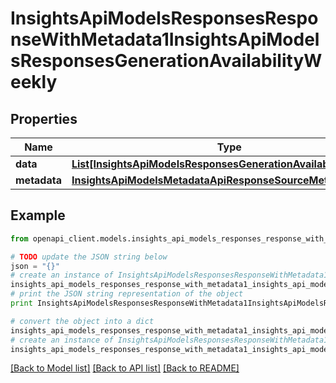 # InsightsApiModelsResponsesResponseWithMetadata1InsightsApiModelsResponsesGenerationAvailabilityWeekly


## Properties
Name | Type | Description | Notes
------------ | ------------- | ------------- | -------------
**data** | [**List[InsightsApiModelsResponsesGenerationAvailabilityWeekly]**](InsightsApiModelsResponsesGenerationAvailabilityWeekly.md) |  | [optional] 
**metadata** | [**InsightsApiModelsMetadataApiResponseSourceMetadata**](InsightsApiModelsMetadataApiResponseSourceMetadata.md) |  | [optional] 

## Example

```python
from openapi_client.models.insights_api_models_responses_response_with_metadata1_insights_api_models_responses_generation_availability_weekly import InsightsApiModelsResponsesResponseWithMetadata1InsightsApiModelsResponsesGenerationAvailabilityWeekly

# TODO update the JSON string below
json = "{}"
# create an instance of InsightsApiModelsResponsesResponseWithMetadata1InsightsApiModelsResponsesGenerationAvailabilityWeekly from a JSON string
insights_api_models_responses_response_with_metadata1_insights_api_models_responses_generation_availability_weekly_instance = InsightsApiModelsResponsesResponseWithMetadata1InsightsApiModelsResponsesGenerationAvailabilityWeekly.from_json(json)
# print the JSON string representation of the object
print InsightsApiModelsResponsesResponseWithMetadata1InsightsApiModelsResponsesGenerationAvailabilityWeekly.to_json()

# convert the object into a dict
insights_api_models_responses_response_with_metadata1_insights_api_models_responses_generation_availability_weekly_dict = insights_api_models_responses_response_with_metadata1_insights_api_models_responses_generation_availability_weekly_instance.to_dict()
# create an instance of InsightsApiModelsResponsesResponseWithMetadata1InsightsApiModelsResponsesGenerationAvailabilityWeekly from a dict
insights_api_models_responses_response_with_metadata1_insights_api_models_responses_generation_availability_weekly_form_dict = insights_api_models_responses_response_with_metadata1_insights_api_models_responses_generation_availability_weekly.from_dict(insights_api_models_responses_response_with_metadata1_insights_api_models_responses_generation_availability_weekly_dict)
```
[[Back to Model list]](../README.md#documentation-for-models) [[Back to API list]](../README.md#documentation-for-api-endpoints) [[Back to README]](../README.md)


